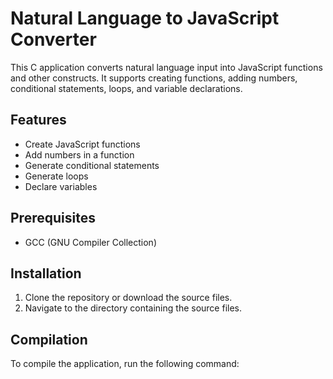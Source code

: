 # Natural Language to JavaScript Converter

This C application converts natural language input into JavaScript functions and other constructs. It supports creating functions, adding numbers, conditional statements, loops, and variable declarations.

## Features

- Create JavaScript functions
- Add numbers in a function
- Generate conditional statements
- Generate loops
- Declare variables

## Prerequisites

- GCC (GNU Compiler Collection)

## Installation

1. Clone the repository or download the source files.
2. Navigate to the directory containing the source files.

## Compilation

To compile the application, run the following command:
